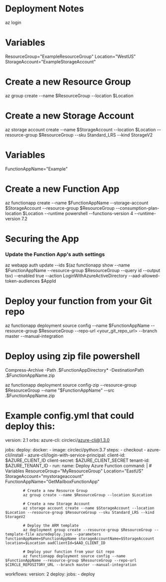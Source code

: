 # Deployment Notes

az login

# Variables
ResourceGroup="ExampleResourceGroup"
Location="WestUS"
StorageAccount="ExampleStorageAccount"

# Create a new Resource Group
az group create --name $ResourceGroup --location $Location

# Create a new Storage Account
az storage account create --name $StorageAccount --location $Location --resource-group $ResourceGroup --sku Standard_LRS --kind StorageV2

# Variables
FunctionAppName="Example"

# Create a new Function App
az functionapp create --name $FunctionAppName --storage-account $StorageAccount --resource-group $ResourceGroup --consumption-plan-location $Location --runtime powershell --functions-version 4 --runtime-version 7.2

# Securing the App

### Update the Function App's auth settings
az webapp auth update --ids $(az functionapp show --name $FunctionAppName --resource-group $ResourceGroup --query id --output tsv) --enabled true --action LoginWithAzureActiveDirectory --aad-allowed-token-audiences $AppId

# Deploy your function from your Git repo
az functionapp deployment source config --name $FunctionAppName --resource-group $ResourceGroup --repo-url <your_git_repo_url> --branch master --manual-integration

# Deploy using zip file powershell
Compress-Archive -Path .\$FunctionAppDirectory\* -DestinationPath .\$FunctionAppName.zip

az functionapp deployment source config-zip --resource-group $ResourceGroup --name "$FunctionAppName" --src .\$FunctionAppName.zip

# Example config.yml that could deploy this:

version: 2.1
orbs:
  azure-cli: circleci/azure-cli@1.3.0

jobs:
  deploy:
    docker:
      - image: circleci/python:3.7
    steps:
      - checkout
      - azure-cli/install
      - azure-cli/login-with-service-principal:
          client-id: $AZURE_CLIENT_ID
          client-secret: $AZURE_CLIENT_SECRET
          tenant-id: $AZURE_TENANT_ID
      - run:
          name: Deploy Azure Function
          command: |
            # Variables
            ResourceGroup="MyResourceGroup"
            Location="EastUS"
            StorageAccount="mystorageaccount"
            FunctionAppName="GetMailboxFunctionApp"

            # Create a new Resource Group
            az group create --name $ResourceGroup --location $Location

            # Create a new Storage Account
            az storage account create --name $StorageAccount --location $Location --resource-group $ResourceGroup --sku Standard_LRS --kind StorageV2

            # Deploy the ARM template
            az deployment group create --resource-group $ResourceGroup --template-file azuredeploy.json --parameters functionAppName=$FunctionAppName storageAccountName=$StorageAccount location=$Location aadClientId=$AAD_CLIENT_ID

            # Deploy your function from your Git repo
            az functionapp deployment source config --name $FunctionAppName --resource-group $ResourceGroup --repo-url $CIRCLE_REPOSITORY_URL --branch master --manual-integration

workflows:
  version: 2
  deploy:
    jobs:
      - deploy
